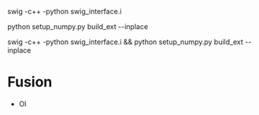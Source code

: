 swig -c++ -python swig_interface.i

python setup_numpy.py build_ext --inplace

swig -c++ -python swig_interface.i && python setup_numpy.py build_ext --inplace

# Fusion
+ OI